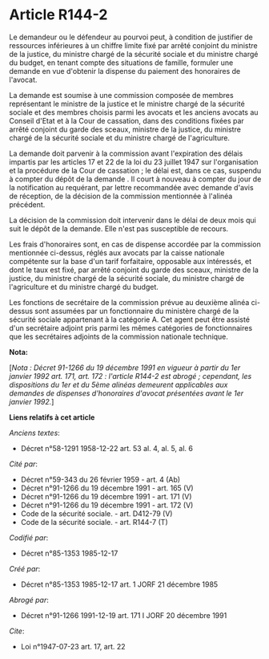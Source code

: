 # Article R144-2

Le demandeur ou le défendeur au pourvoi peut, à condition de justifier de ressources inférieures à un chiffre limite fixé par
arrêté conjoint du ministre de la justice, du ministre chargé de la sécurité sociale et du ministre chargé du budget, en
tenant compte des situations de famille, formuler une demande en vue d'obtenir la dispense du paiement des honoraires de
l'avocat. 

La demande est soumise à une commission composée de membres représentant le ministre de la justice et le ministre chargé de
la sécurité sociale et des membres choisis parmi les avocats et les anciens avocats au Conseil d'Etat et à la Cour de
cassation, dans des conditions fixées par arrêté conjoint du garde des sceaux, ministre de la justice, du ministre chargé de
la sécurité sociale et du ministre chargé de l'agriculture. 

La demande doit parvenir à la commission avant l'expiration des délais impartis par les articles 17 et 22 de la loi du 23
juillet 1947 sur l'organisation et la procédure de la Cour de cassation ; le délai est, dans ce cas, suspendu à compter du
dépôt de la demande     . Il court à nouveau à compter du jour de la notification au requérant, par lettre recommandée avec
demande d'avis de réception, de la décision de la commission mentionnée à l'alinéa précédent. 

La décision de la commission doit intervenir dans le délai de deux mois qui suit le dépôt de la demande. Elle n'est pas
susceptible de recours. 

Les frais d'honoraires sont, en cas de dispense accordée par la commission mentionnée ci-dessus, réglés aux avocats par la
caisse nationale compétente sur la base d'un tarif forfaitaire, opposable aux intéressés, et dont le taux est fixé, par
arrêté conjoint du garde des sceaux, ministre de la justice, du ministre chargé de la sécurité sociale, du ministre chargé de
l'agriculture et du ministre chargé du budget. 

Les fonctions de secrétaire de la commission prévue au deuxième alinéa ci-dessus sont assumées par un fonctionnaire du
ministère chargé de la sécurité sociale appartenant à la catégorie A. Cet agent peut être assisté d'un secrétaire adjoint
pris parmi les mêmes catégories de fonctionnaires que les secrétaires adjoints de la commission nationale technique.

**Nota:**

[*Nota : Décret 91-1266 du 19 décembre 1991 en vigueur à partir du 1er janvier 1992 art. 171, art. 172 : l'article R144-2 est
abrogé ; cependant, les dispositions du 1er et du 5ème alinéas demeurent applicables aux demandes de dispenses d'honoraires
d'avocat présentées avant le 1er janvier 1992.*]

**Liens relatifs à cet article**

_Anciens textes_:

  - Décret n°58-1291 1958-12-22 art. 53 al. 4, al. 5, al. 6

_Cité par_:

  - Décret n°59-343 du 26 février 1959 - art. 4 (Ab)
  - Décret n°91-1266 du 19 décembre 1991 - art. 165 (V)
  - Décret n°91-1266 du 19 décembre 1991 - art. 171 (V)
  - Décret n°91-1266 du 19 décembre 1991 - art. 172 (V)
  - Code de la sécurité sociale. - art. D412-79 (V)
  - Code de la sécurité sociale. - art. R144-7 (T)

_Codifié par_:

  - Décret n°85-1353 1985-12-17

_Créé par_:

  - Décret n°85-1353 1985-12-17 art. 1 JORF 21 décembre 1985

_Abrogé par_:

  - Décret n°91-1266 1991-12-19 art. 171 I JORF 20 décembre 1991

_Cite_:

  - Loi n°1947-07-23 art. 17, art. 22
